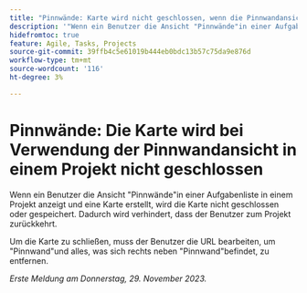 ```yaml
---
title: "Pinnwände: Karte wird nicht geschlossen, wenn die Pinnwandansicht in einem Projekt verwendet wird"
description: '"Wenn ein Benutzer die Ansicht "Pinnwände"in einer Aufgabenliste in einem Projekt anzeigt und eine Karte erstellt, wird die Karte nicht geschlossen oder gespeichert. Dadurch wird verhindert, dass der Benutzer zum Projekt zurückkehrt."'
hidefromtoc: true
feature: Agile, Tasks, Projects
source-git-commit: 39ffb4c5e61019b444eb0bdc13b57c75da9e876d
workflow-type: tm+mt
source-wordcount: '116'
ht-degree: 3%

---
```



# Pinnwände: Die Karte wird bei Verwendung der Pinnwandansicht in einem Projekt nicht geschlossen

Wenn ein Benutzer die Ansicht &quot;Pinnwände&quot;in einer Aufgabenliste in einem Projekt anzeigt und eine Karte erstellt, wird die Karte nicht geschlossen oder gespeichert. Dadurch wird verhindert, dass der Benutzer zum Projekt zurückkehrt.

Um die Karte zu schließen, muss der Benutzer die URL bearbeiten, um &quot;Pinnwand&quot;und alles, was sich rechts neben &quot;Pinnwand&quot;befindet, zu entfernen.

_Erste Meldung am Donnerstag, 29. November 2023._
